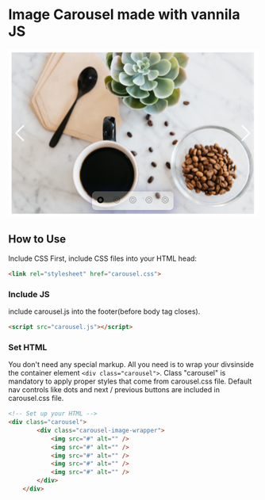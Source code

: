 # Image Carousel made with vannila JS

![alt text](https://github.com/prashant1gh/image-carousel/blob/gh-pages/images/Screenshot1.png?raw=true)

## How to Use

Include CSS
First, include CSS files into your HTML head:

```html
<link rel="stylesheet" href="carousel.css">
```

### Include JS

include carousel.js into the footer(before body tag closes).

```html
<script src="carousel.js"></script>
```

### Set HTML

You don't need any special markup. All you need is to wrap your divsinside the container element ```<div class="carousel">```. Class "carousel" is mandatory to apply proper styles that come from carousel.css file. Default nav controls like dots and next / previous buttons are included in carousel.css file.

```html
<!-- Set up your HTML -->
<div class="carousel">
        <div class="carousel-image-wrapper">
            <img src="#" alt="" />
            <img src="#" alt="" />
            <img src="#" alt="" />
            <img src="#" alt="" />
            <img src="#" alt="" />
        </div>
    </div>
```
